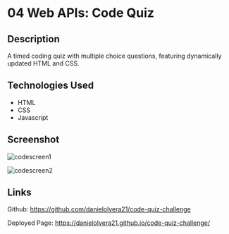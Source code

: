 # 04 Web APIs: Code Quiz

## Description

A timed coding quiz with multiple choice questions, featuring dynamically updated HTML and CSS.

## Technologies Used

- HTML
- CSS
- Javascript

## Screenshot

![codescreen1](https://user-images.githubusercontent.com/83250389/137615793-b40b42db-464b-41d9-b9ee-8df04e657dbb.png)

![codescreen2](https://user-images.githubusercontent.com/83250389/137615824-16b359d0-c7f5-4781-ae0b-fe834d143e2a.png)

## Links

Github:
https://github.com/danielolvera21/code-quiz-challenge

Deployed Page:
https://danielolvera21.github.io/code-quiz-challenge/
